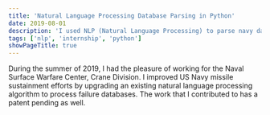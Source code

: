 ```yaml
---
title: 'Natural Language Processing Database Parsing in Python'
date: 2019-08-01
description: 'I used NLP (Natural Language Processing) to parse navy database, providing an invaluable tool which prevents a human from having to manually read and diagnose'
tags: ['nlp', 'internship', 'python']
showPageTitle: true
---
```


During the summer of 2019, I had the pleasure of working for the
Naval Surface Warfare Center, Crane Division. I improved US Navy
missile sustainment efforts by upgrading an existing natural
language processing algorithm to process failure databases. The
work that I contributed to has a patent pending as well.
